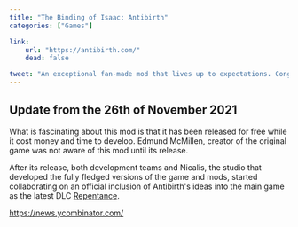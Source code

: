 ```yaml
---
title: "The Binding of Isaac: Antibirth"
categories: ["Games"]

link:
    url: "https://antibirth.com/"
    dead: false

tweet: "An exceptional fan-made mod that lives up to expectations. Congratulations!"
---
```


## Update from the 26th of November 2021

What is fascinating about this mod is that it has been released for free while it cost money and time to develop. Edmund
McMillen, creator of the original game was not aware of this mod until its release.

After its release, both development teams and Nicalis, the studio that developed the fully fledged versions of the game
and mods, started collaborating on an official inclusion of Antibirth's ideas into the main game as the latest DLC [Repentance](https://www.nicalis.com/games/thebindingofisaacrepentance).

https://news.ycombinator.com/